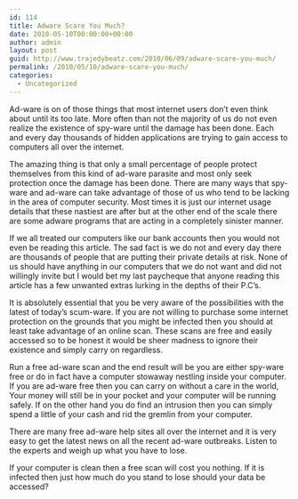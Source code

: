 ```yaml
---
id: 114
title: Adware Scare You Much?
date: 2010-05-10T00:00:00+00:00
author: admin
layout: post
guid: http://www.trajedybeatz.com/2010/06/09/adware-scare-you-much/
permalink: /2010/05/10/adware-scare-you-much/
categories:
  - Uncategorized
---
```

Ad-ware is on of those things that most internet users don&#8217;t even think about until its too late. More often than not the majority of us do not even realize the existence of spy-ware until the damage has been done. Each and every day thousands of hidden applications are trying to gain access to computers all over the internet.

The amazing thing is that only a small percentage of people protect themselves from this kind of ad-ware parasite and most only seek protection once the damage has been done. There are many ways that spy-ware and ad-ware can take advantage of those of us who tend to be lacking in the area of computer security. Most times it is just our internet usage details that these nastiest are after but at the other end of the scale there are some adware programs that are acting in a completely sinister manner.

If we all treated our computers like our bank accounts then you would not even be reading this article. The sad fact is we do not and every day there are thousands of people that are putting their private details at risk. None of us should have anything in our computers that we do not want and did not willingly invite but I would bet my last paycheque that anyone reading this article has a few unwanted extras lurking in the depths of their P.C&#8217;s.

It is absolutely essential that you be very aware of the possibilities with the latest of today&#8217;s scum-ware. If you are not willing to purchase some internet protection on the grounds that you might be infected then you should at least take advantage of an online scan. These scans are free and easily accessed so to be honest it would be sheer madness to ignore their existence and simply carry on regardless.

Run a free ad-ware scan and the end result will be you are either spy-ware free or do in fact have a computer stowaway nestling inside your computer. If you are ad-ware free then you can carry on without a care in the world, Your money will still be in your pocket and your computer will be running safely. If on the other hand you do find an intrusion then you can simply spend a little of your cash and rid the gremlin from your computer.

There are many free ad-ware help sites all over the internet and it is very easy to get the latest news on all the recent ad-ware outbreaks. Listen to the experts and weigh up what you have to lose.

If your computer is clean then a free scan will cost you nothing. If it is infected then just how much do you stand to lose should your data be accessed?